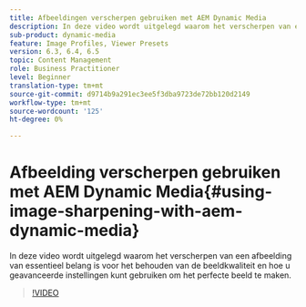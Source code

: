 ```yaml
---
title: Afbeeldingen verscherpen gebruiken met AEM Dynamic Media
description: In deze video wordt uitgelegd waarom het verscherpen van een afbeelding van essentieel belang is voor het behouden van de beeldkwaliteit en hoe u geavanceerde instellingen kunt gebruiken om het perfecte beeld te maken.
sub-product: dynamic-media
feature: Image Profiles, Viewer Presets
version: 6.3, 6.4, 6.5
topic: Content Management
role: Business Practitioner
level: Beginner
translation-type: tm+mt
source-git-commit: d9714b9a291ec3ee5f3dba9723de72bb120d2149
workflow-type: tm+mt
source-wordcount: '125'
ht-degree: 0%

---
```



# Afbeelding verscherpen gebruiken met AEM Dynamic Media{#using-image-sharpening-with-aem-dynamic-media}

In deze video wordt uitgelegd waarom het verscherpen van een afbeelding van essentieel belang is voor het behouden van de beeldkwaliteit en hoe u geavanceerde instellingen kunt gebruiken om het perfecte beeld te maken.

>[!VIDEO](https://demos-pub.assetsadobe.com/etc/dam/viewers/s7viewers/html5/VideoViewer.html?asset=%2Fcontent%2Fdam%2Fdm-public-facing-upgrade-portal-video%2F04_DynamicImagery_AdvancedSettings_071917_BH.mp4&amp;config=/etc/dam/presets/viewer/Video_social&amp;serverUrl=https%3A%2F%2Fadobedemo62-h.assetsadobe.com%2Fis%2Fimage%2F&amp;contenturl=%2F&amp;config2=/etc/dam/presets/analytics&amp;videoserverurl=https://gateway-na.assetsadobe.com/DMGateway/public/demoCo&amp;posterimage=/content/dam/dm-public-facing-upgrade-portal-video/04_DynamicImagery_AdvancedSettings_071917_BH.mp4)
